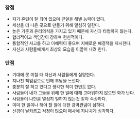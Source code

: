 ### 장점

- 자기 훈련이 잘 되어 있으며 큰일을 해낼 능력이 있다.
- 세상을 더 나은 곳으로 만들기 위해 열심히 일한다.
- 높은 기준과 윤리의식을 가지고 있기 때문에 자신과 타협하지 않는다.
- 합리적이고 책임감이 강하며 헌신적이다. 
- 통합적인 사고를 하고 이해력이 좋으며 지혜로운 해결책을 제시한다.
- 자신과 사람들에게서 최상의 모습을 이끌어 내려 한다.



### 단점

- 기대에 못 미칠 때 자신과 사람들에게 실망한다.
- 지나친 책임감으로 인해 부담을 느낀다.
- 충분히 잘 하고 있다고 생각한 적이 한번도 없다.
- 사람들이 내가 그들을 위해 한 일에 대해 고마워하지 않으면 화가 난다.
- 사람들이 나만큼 열심히 일하지 않는것 같아 속상하다.
- 이미 한 일이나 해야 할 일에 대한 강박관념이 심하다.
- 신경이 날카롭고 걱정이 많으며 매사에 지나치게 심각하다.